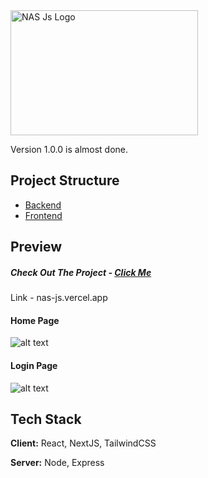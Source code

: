 


<img src="https://raw.githubusercontent.com/raunaksingh9800/NAS-System/main/IMG/LOGO.png" alt="NAS Js Logo" width="300" height="200">

Version 1.0.0 is almost done.

## Project Structure

- [Backend](./Backend)
- [Frontend](https://github.com/raunaksingh9800/frontend)

## Preview

##### Check Out The Project - [Click Me](https://nas-js.vercel.app)
Link - nas-js.vercel.app

#### Home Page
![alt text](https://raw.githubusercontent.com/raunaksingh9800/NAS-System/main/IMG/HOME-PAGE.png)

#### Login Page
![alt text](https://raw.githubusercontent.com/raunaksingh9800/NAS-System/main/IMG/LOGIN%20-%20Desktop.png)



## Tech Stack

**Client:** React, NextJS, TailwindCSS

**Server:** Node, Express



